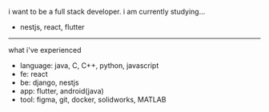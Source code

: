 i want to be a full stack developer.
i am currently studying...
- nestjs, react, flutter
---
what i've experienced
- language: java, C, C++, python, javascript
- fe: react
- be: django, nestjs
- app: flutter, android(java)
- tool: figma, git, docker, solidworks, MATLAB
